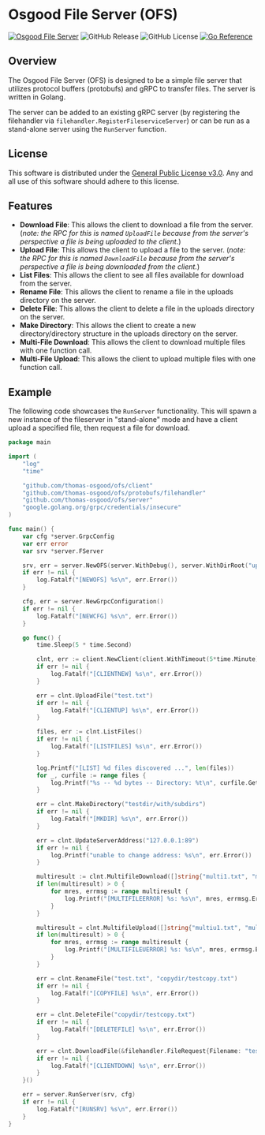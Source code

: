 # Osgood File Server (OFS)

[![Osgood File Server](https://img.shields.io/badge/Osgood%20File%20Server-8A2BE2)](https://github.com/thomas-osgood/ofs)
![GitHub Release](https://img.shields.io/github/v/release/thomas-osgood/ofs)
![GitHub License](https://img.shields.io/github/license/thomas-osgood/ofs)
[![Go Reference](https://pkg.go.dev/badge/github.com/thomas-osgood/ofs.svg)](https://pkg.go.dev/github.com/thomas-osgood/ofs)

## Overview

The Osgood File Server (OFS) is designed to be a simple file server that utilizes protocol buffers (protobufs) and gRPC to transfer files. The server is written in Golang.

The server can be added to an existing gRPC server (by registering the filehandler via `filehandler.RegisterFileserviceServer`) or can be run as a stand-alone server using the `RunServer` function.

## License

This software is distributed under the [General Public License v3.0](LICENSE). Any and all use of this software should adhere to this license.

## Features

- **Download File**: This allows the client to download a file from the server. (_note: the RPC for this is named `UploadFile` because from the server's perspective a file is being uploaded to the client._)
- **Upload File**: This allows the client to upload a file to the server. (_note: the RPC for this is named `DownloadFile` because from the server's perspective a file is being downloaded from the client._)
- **List Files**: This allows the client to see all files available for download from the server.
- **Rename File**: This allows the client to rename a file in the uploads directory on the server.
- **Delete File**: This allows the client to delete a file in the uploads directory on the server.
- **Make Directory**: This allows the client to create a new directory/directory structure in the uploads directory on the server.
- **Multi-File Download**: This allows the client to download multiple files with one function call.
- **Multi-File Upload**: This allows the client to upload multiple files with one function call.

## Example

The following code showcases the `RunServer` functionality. This will spawn a new instance of the fileserver in "stand-alone" mode and have a client upload a specified file, then request a file for download.

```go
package main

import (
	"log"
	"time"

	"github.com/thomas-osgood/ofs/client"
	"github.com/thomas-osgood/ofs/protobufs/filehandler"
	"github.com/thomas-osgood/ofs/server"
	"google.golang.org/grpc/credentials/insecure"
)

func main() {
	var cfg *server.GrpcConfig
	var err error
	var srv *server.FServer

	srv, err = server.NewOFS(server.WithDebug(), server.WithDirRoot("uploads"), server.WithDownloadsDir("in"), server.WithUploadsDir("out"))
	if err != nil {
		log.Fatalf("[NEWOFS] %s\n", err.Error())
	}

	cfg, err = server.NewGrpcConfiguration()
	if err != nil {
		log.Fatalf("[NEWCFG] %s\n", err.Error())
	}

	go func() {
		time.Sleep(5 * time.Second)

		clnt, err := client.NewClient(client.WithTimeout(5*time.Minute), client.WithCreds(insecure.NewCredentials()))
		if err != nil {
			log.Fatalf("[CLIENTNEW] %s\n", err.Error())
		}

		err = clnt.UploadFile("test.txt")
		if err != nil {
			log.Fatalf("[CLIENTUP] %s\n", err.Error())
		}

		files, err := clnt.ListFiles()
		if err != nil {
			log.Fatalf("[LISTFILES] %s\n", err.Error())
		}

		log.Printf("[LIST] %d files discovered ...", len(files))
		for _, curfile := range files {
			log.Printf("%s -- %d bytes -- Directory: %t\n", curfile.GetName(), curfile.GetSizebytes(), curfile.GetIsdir())
		}

		err = clnt.MakeDirectory("testdir/with/subdirs")
		if err != nil {
			log.Fatalf("[MKDIR] %s\n", err.Error())
		}

		err = clnt.UpdateServerAddress("127.0.0.1:89")
		if err != nil {
			log.Printf("unable to change address: %s\n", err.Error())
		}

		multiresult := clnt.MultifileDownload([]string{"multi1.txt", "multi2.txt", "multi3.txt"})
		if len(multiresult) > 0 {
			for mres, errmsg := range multiresult {
				log.Printf("[MULTIFILEERROR] %s: %s\n", mres, errmsg.Error())
			}
		}

		multiresult = clnt.MultifileUpload([]string{"multiu1.txt", "multiu2.txt", "multiu3.txt"})
		if len(multiresult) > 0 {
			for mres, errmsg := range multiresult {
				log.Printf("[MULTIFILEUERROR] %s: %s\n", mres, errmsg.Error())
			}
		}

		err = clnt.RenameFile("test.txt", "copydir/testcopy.txt")
		if err != nil {
			log.Fatalf("[COPYFILE] %s\n", err.Error())
		}

		err = clnt.DeleteFile("copydir/testcopy.txt")
		if err != nil {
			log.Fatalf("[DELETEFILE] %s\n", err.Error())
		}

		err = clnt.DownloadFile(&filehandler.FileRequest{Filename: "test.txt"})
		if err != nil {
			log.Fatalf("[CLIENTDOWN] %s\n", err.Error())
		}
	}()

	err = server.RunServer(srv, cfg)
	if err != nil {
		log.Fatalf("[RUNSRV] %s\n", err.Error())
	}
}

```
